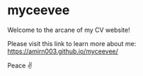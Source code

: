# myceevee

Welcome to the arcane of my CV website!

Please visit this link to learn more about me: https://amirn003.github.io/myceevee/ 

Peace ✌️ 
